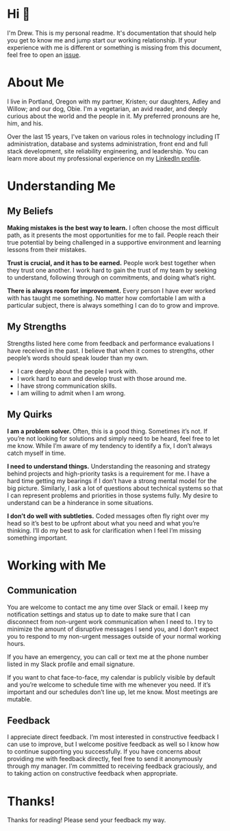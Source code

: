 # Hi  👋
I'm Drew. This is my personal readme. It's documentation that should help you get to know me and jump start our working relationship. If your experience with me is different or something is missing from this document, feel free to open an [issue](https://github.com/dstokes/README/issues).

# About Me
I live in Portland, Oregon with my partner, Kristen; our daughters, Adley and Willow; and our dog, Obie. I'm a vegetarian, an avid reader, and deeply curious about the world and the people in it. My preferred pronouns are he, him, and his. 

Over the last 15 years, I've taken on various roles in technology including IT administration, database and systems administration, front end and full stack development, site reliability engineering, and leadership. You can learn more about my professional experience on my [LinkedIn profile](https://www.linkedin.com/in/drewstokes/).

# Understanding Me
## My Beliefs
**Making mistakes is the best way to learn.** I often choose the most difficult path, as it presents the most opportunities for me to fail. People reach their true potential by being challenged in a supportive environment and learning lessons from their mistakes.

**Trust is crucial, and it has to be earned.** People work best together when they trust one another. I work hard to gain the trust of my team by seeking to understand, following through on commitments, and doing what’s right.

**There is always room for improvement.**  Every person I have ever worked with has taught me something. No matter how comfortable I am with a particular subject, there is always something I can do to grow and improve.

## My Strengths
Strengths listed here come from feedback and performance evaluations I have received in the past. I believe that when it comes to strengths, other people’s words should speak louder than my own.

* I care deeply about the people I work with.
* I work hard to earn and develop trust with those around me.
* I have strong communication skills.
* I am willing to admit when I am wrong.

## My Quirks
**I am a problem solver.** Often, this is a good thing. Sometimes it’s not. If you’re not looking for solutions and simply need to be heard, feel free to let me know. While I’m aware of my tendency to identify a fix, I don’t always catch myself in time.

**I need to understand things.** Understanding the reasoning and strategy behind projects and high-priority tasks is a requirement for me. I have a hard time getting my bearings if I don’t have a strong mental model for the big picture. Similarly, I ask a lot of questions about technical systems so that I can represent problems and priorities in those systems fully. My desire to understand can be a hinderance in some situations. 

**I don’t do well with subtleties.** Coded messages often fly right over my head so it’s best to be upfront about what you need and what you’re thinking. I’ll do my best to ask for clarification when I feel I’m missing something important.

# Working with Me
## Communication
You are welcome to contact me any time over Slack or email. I keep my notification settings and status up to date to make sure that I can disconnect from non-urgent work communication when I need to. I try to minimize the amount of disruptive messages I send you, and I don’t expect you to respond to my non-urgent messages outside of your normal working hours.

If you have an emergency, you can call or text me at the phone number listed in my Slack profile and email signature.

If you want to chat face-to-face, my calendar is publicly visible by default and you’re welcome to schedule time with me whenever you need. If it’s important and  our schedules don’t line up, let me know. Most meetings are mutable.

## Feedback
I appreciate direct feedback. I’m most interested in constructive feedback I can use to improve, but I welcome positive feedback as well so I know how to continue supporting you successfully. If you have concerns about providing me with feedback directly, feel free to send it anonymously through my manager. I’m committed to receiving feedback graciously, and to taking action on constructive feedback when appropriate.

# Thanks!
Thanks for reading! Please send your feedback my way.
